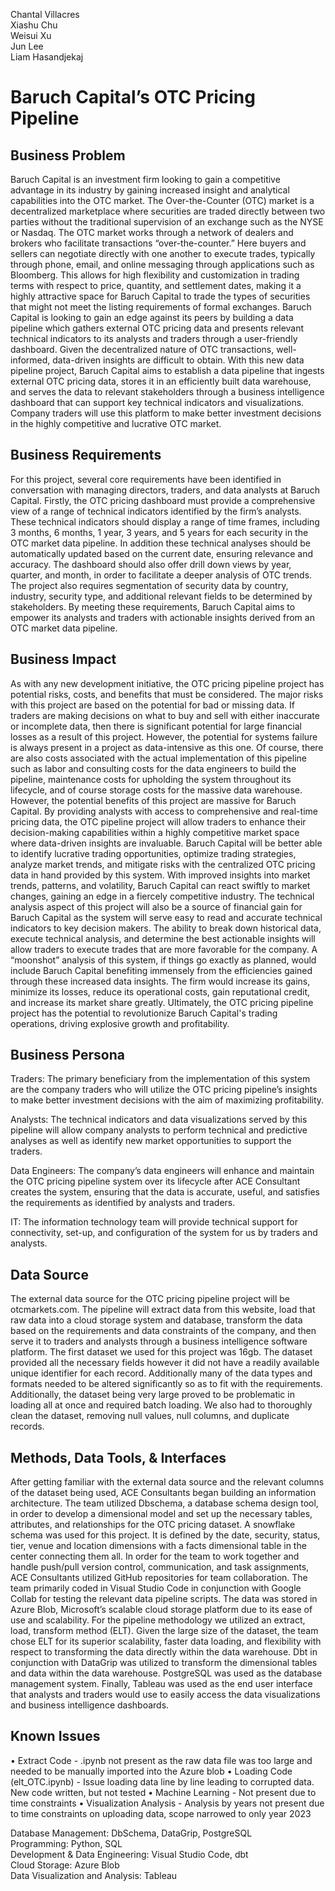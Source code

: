 Chantal Villacres\
Xiashu Chu\
Weisui Xu\
Jun Lee\
Liam Hasandjekaj

# Baruch Capital’s OTC Pricing Pipeline
 
## Business Problem
 
Baruch Capital is an investment firm looking to gain a competitive advantage in its industry by gaining increased insight and analytical capabilities into the OTC market. The Over-the-Counter (OTC) market is a decentralized marketplace where securities are traded directly between two parties without the traditional supervision of an exchange such as the NYSE or Nasdaq. The OTC market works through a network of dealers and brokers who facilitate transactions “over-the-counter.” Here buyers and sellers can negotiate directly with one another to execute trades, typically through phone, email, and online messaging through applications such as Bloomberg. This allows for high flexibility and customization in trading terms with respect to price, quantity, and settlement dates, making it a highly attractive space for Baruch Capital to trade the types of securities that might not meet the listing requirements of formal exchanges. Baruch Capital is looking to gain an edge against its peers by building a data pipeline which gathers external OTC pricing data and presents relevant technical indicators to its analysts and traders through a user-friendly dashboard. Given the decentralized nature of OTC transactions, well-informed, data-driven insights are difficult to obtain. With this new data pipeline project, Baruch Capital aims to establish a data pipeline that ingests external OTC pricing data, stores it in an efficiently built data warehouse, and serves the data to relevant stakeholders through a business intelligence dashboard that can support key technical indicators and visualizations. Company traders will use this platform to make better investment decisions in the highly competitive and lucrative OTC market.

## Business Requirements

For this project, several core requirements have been identified in conversation with managing directors, traders, and data analysts at Baruch Capital. Firstly, the OTC pricing dashboard must provide a comprehensive view of a range of technical indicators identified by the firm’s analysts. These technical indicators should display a range of time frames, including 3 months, 6 months, 1 year, 3 years, and 5 years for each security in the OTC market data pipeline. In addition these technical analyses should be automatically updated based on the current date, ensuring relevance and accuracy. The dashboard should also offer drill down views by year, quarter, and month, in order to facilitate a deeper analysis of OTC trends. The project also requires segmentation of security data by country, industry, security type, and additional relevant fields to be determined by stakeholders. By meeting these requirements, Baruch Capital aims to empower its analysts and traders with actionable insights derived from an OTC market data pipeline.
 
## Business Impact 

As with any new development initiative, the OTC pricing pipeline project has potential risks, costs, and benefits that must be considered. The major risks with this project are based on the potential for bad or missing data. If traders are making decisions on what to buy and sell with either inaccurate or incomplete data, then there is significant potential for large financial losses as a result of this project. However, the potential for systems failure is always present in a project as data-intensive as this one. Of course, there are also costs associated with the actual implementation of this pipeline such as labor and consulting costs for the data engineers to build the pipeline, maintenance costs for upholding the system throughout its lifecycle, and of course storage costs for the massive data warehouse.
However, the potential benefits of this project are massive for Baruch Capital. By providing analysts with access to comprehensive and real-time pricing data, the OTC pipeline project will allow traders to enhance their decision-making capabilities within a highly competitive market space where data-driven insights are invaluable. Baruch Capital will be better able to identify lucrative trading opportunities, optimize trading strategies, analyze market trends, and mitigate risks with the centralized OTC pricing data in hand provided by this system. With improved insights into market trends, patterns, and volatility, Baruch Capital can react swiftly to market changes, gaining an edge in a fiercely competitive industry. The technical analysis aspect of this project will also be a source of financial gain for Baruch Capital as the system will serve easy to read and accurate technical indicators to key decision makers. The ability to break down historical data, execute technical analysis, and determine the best actionable insights will allow traders to execute trades that are more favorable for the company. 
A “moonshot” analysis of this system, if things go exactly as planned, would include Baruch Capital benefiting immensely from the efficiencies gained through these increased data insights. The firm would increase its gains, minimize its losses, reduce its operational costs, gain reputational credit, and increase its market share greatly. Ultimately, the OTC pricing pipeline project has the potential to revolutionize Baruch Capital's trading operations, driving explosive growth and profitability.

## Business Persona

Traders: The primary beneficiary from the implementation of this system are the company traders who will utilize the OTC pricing pipeline’s insights to make better investment decisions with the aim of maximizing profitability.
 
Analysts: The technical indicators and data visualizations served by this pipeline will allow company analysts to perform technical and predictive analyses as well as identify new market opportunities to support the traders. 
 
Data Engineers: The company’s data engineers will enhance and maintain the OTC pricing pipeline system over its lifecycle after ACE Consultant creates the system, ensuring that the data is accurate, useful, and satisfies the requirements as identified by analysts and traders.

IT:  The information technology team will provide technical support for connectivity, set-up, and configuration of the system for us by traders and analysts. 

## Data Source
 
The external data source for the OTC pricing pipeline project will be otcmarkets.com. The pipeline will extract data from this website, load that raw data into a cloud storage system and database, transform the data based on the requirements and data constraints of the company, and then serve it to traders and analysts through a business intelligence software platform. The first dataset we used for this project was 16gb. The dataset provided all the necessary fields however it did not have a readily available unique identifier for each record. Additionally many of the data types and formats needed to be altered significantly so as to fit with the requirements. Additionally, the dataset being very large proved to be problematic in loading all at once and required batch loading. We also had to thoroughly clean the dataset, removing null values, null columns, and duplicate records.

## Methods,  Data Tools, & Interfaces
	
After getting familiar with the external data source and the relevant columns of the dataset being used, ACE Consultants began building an information architecture. The team utilized Dbschema, a database schema design tool,  in order to develop a dimensional model and set up the necessary tables, attributes, and relationships for the OTC pricing dataset. A snowflake schema was used for this project. It is defined by the date, security, status, tier, venue and location dimensions with a facts dimensional table in the center connecting them all. In order for the team to work together and handle push/pull version control, communication, and task assignments, ACE Consultants utilized GitHub repositories for team collaboration. The team primarily coded in Visual Studio Code in conjunction with Google Collab for testing the relevant data pipeline scripts. The data was stored in Azure Blob, Microsoft’s scalable cloud storage platform due to its ease of use and scalability. For the pipeline methodology we utilized an extract, load, transform method (ELT). Given the large size of the dataset, the team chose ELT for its superior scalability, faster data loading, and flexibility with respect to transforming the data directly within the data warehouse. Dbt in conjunction with DataGrip was utilized to transform the dimensional tables and data within the data warehouse. PostgreSQL was used as the database management system. Finally, Tableau was used as the end user interface that analysts and traders would use to easily access the data visualizations and business intelligence dashboards.

## Known Issues
• Extract Code - .ipynb not present as the raw data file was too large and needed to be manually imported into the Azure blob
• Loading Code (elt_OTC.ipynb) - Issue loading data line by line leading to corrupted data. New code written, but not tested
• Machine Learning - Not present due to time constraints
• Visualization Analysis - Analysis by years not present due to time constraints on uploading data, scope narrowed to only year 2023 

Database Management: DbSchema, DataGrip, PostgreSQL\
Programming: Python, SQL\
Development & Data Engineering: Visual Studio Code, dbt\
Cloud Storage: Azure Blob\
Data Visualization and Analysis: Tableau
